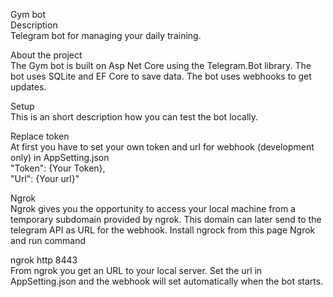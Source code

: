 Gym bot  
Description  
Telegram bot for managing your daily training.  
  
About the project  
The Gym bot is built on Asp Net Core using the Telegram.Bot library. The bot uses SQLite and EF Core to save data. The bot uses webhooks to get updates.  
  
Setup  
This is an short description how you can test the bot locally.  
  
Replace token  
At first you have to set your own token and url for webhook (development only) in AppSetting.json  
"Token": {Your Token},  
"Url": {Your url}"  

Ngrok  
Ngrok gives you the opportunity to access your local machine from a temporary subdomain provided by ngrok. This domain can later send to the telegram API as URL for the webhook. Install ngrock from this page Ngrok and run command  
  
ngrok http 8443   
From ngrok you get an URL to your local server. Set the url in AppSetting.json and the webhook will set automatically when the bot starts.  
